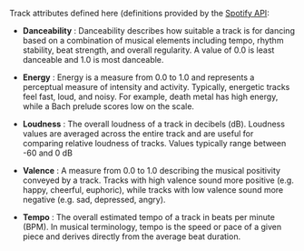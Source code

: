 Track attributes defined here (definitions provided by the [Spotify API](https://developer.spotify.com/documentation/web-api/reference/tracks/get-several-audio-features/):

- **Danceability** : Danceability describes how suitable a track is for dancing based on a combination of musical elements including tempo, rhythm stability, beat strength, and overall regularity. A value of 0.0 is least danceable and 1.0 is most danceable.

- **Energy** : 	Energy is a measure from 0.0 to 1.0 and represents a perceptual measure of intensity and activity. Typically, energetic tracks feel fast, loud, and noisy. For example, death metal has high energy, while a Bach prelude scores low on the scale.

- **Loudness** : The overall loudness of a track in decibels (dB). Loudness values are averaged across the entire track and are useful for comparing relative loudness of tracks. Values typically range between -60 and 0 dB

- **Valence** : A measure from 0.0 to 1.0 describing the musical positivity conveyed by a track. Tracks with high valence sound more positive (e.g. happy, cheerful, euphoric), while tracks with low valence sound more negative (e.g. sad, depressed, angry).

- **Tempo** : The overall estimated tempo of a track in beats per minute (BPM). In musical terminology, tempo is the speed or pace of a given piece and derives directly from the average beat duration.
